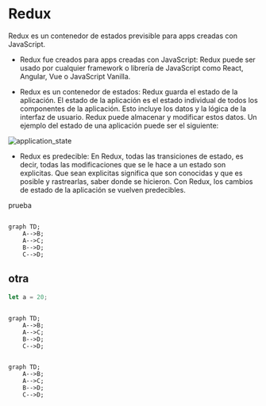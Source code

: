 # Redux

Redux es un contenedor de estados previsible para apps creadas con JavaScript.

* Redux fue creados para apps creadas con JavaScript: Redux puede ser usado por cualquier framework o librería de JavaScript como React, Angular, Vue o JavaScript Vanilla.

* Redux es un contenedor de estados: Redux guarda el estado de la aplicación. El estado de la aplicación es el estado individual de todos los componentes de la aplicación. Esto incluye los datos y la lógica de la interfaz de usuario. Redux puede almacenar y modificar estos datos. Un ejemplo del estado de una aplicación puede ser el siguiente:

![application_state](./redux01.png)

* Redux es predecible: En Redux, todas las transiciones de estado, es decir, todas las modificaciones que se le hace a un estado son explicitas. Que sean explicitas significa que son conocidas y que es posible y rastrearlas, saber donde se hicieron. Con Redux, los cambios de estado de la aplicación se vuelven predecibles.

prueba 
```mermaid

graph TD;
	A-->B;
	A-->C;
	B-->D;
	C-->D;
```

## otra

```javascript
let a = 20;
```

```mermaid

graph TD;
	A-->B;
	A-->C;
	B-->D;
	C-->D;
```

```mermaid

graph TD;
	A-->B;
	A-->C;
	B-->D;
	C-->D;
```
